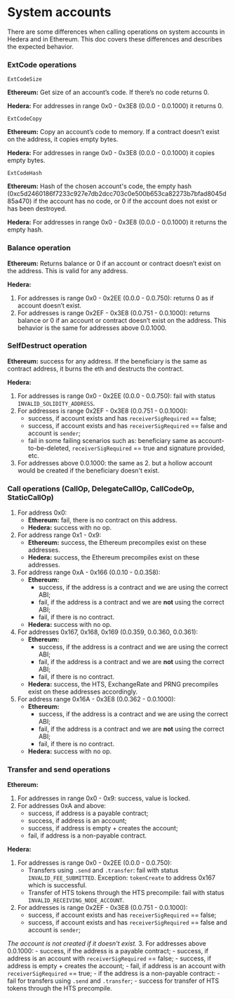 # System accounts

There are some differences when calling operations on system accounts in Hedera and in Ethereum.
This doc covers these differences and describes the expected behavior.

### ExtCode operations

`ExtCodeSize`

**Ethereum:** Get size of an account’s code. If there’s no code returns 0.

**Hedera:** For addresses in range 0x0 - 0x3E8 (0.0.0 - 0.0.1000) it returns 0.

`ExtCodeCopy`

**Ethereum:** Copy an account’s code to memory. If a contract doesn’t exist on the address, it copies empty bytes.

**Hedera:** For addresses in range 0x0 - 0x3E8 (0.0.0 - 0.0.1000) it copies empty bytes.

`ExtCodeHash`

**Ethereum:** Hash of the chosen account's code, the empty hash (0xc5d2460186f7233c927e7db2dcc703c0e500b653ca82273b7bfad8045d85a470) if the account has no code, or 0 if the account does not exist or has been destroyed.

**Hedera:** For addresses in range 0x0 - 0x3E8 (0.0.0 - 0.0.1000) it returns the empty hash.

### Balance operation

**Ethereum:** Returns balance or 0 if an account or contract doesn’t exist on the address. This is valid for any address.

**Hedera:**
1. For addresses is range 0x0 - 0x2EE (0.0.0 - 0.0.750): returns 0 as if account doesn’t exist.
2. For addresses is range 0x2EF - 0x3E8 (0.0.751 - 0.0.1000): returns balance or 0 if an account or contract doesn’t exist on the address. This behavior is the same for addresses above 0.0.1000.

### SelfDestruct operation

**Ethereum:** success for any address. If the beneficiary is the same as contract address, it burns the eth and destructs the contract.

**Hedera:**
1. For addresses is range 0x0 - 0x2EE (0.0.0 - 0.0.750): fail with status `INVALID_SOLIDITY_ADDRESS`.
2. For addresses is range 0x2EF - 0x3E8 (0.0.751 - 0.0.1000):
   - success, if account exists and has `receiverSigRequired` == false;
   - success, if account exists and has `receiverSigRequired` == false and account is `sender`;
   - fail in some failing scenarios such as: beneficiary same as account-to-be-deleted, `receiverSigRequired` == true and signature provided, etc.
3. For addresses above 0.0.1000: the same as 2. but a hollow account would be created if the beneficiary doesn't exist.

### Call operations (CallOp, DelegateCallOp, CallCodeOp, StaticCallOp)
1. For address 0x0:
   - **Ethereum:** fail, there is no contract on this address.
   - **Hedera:** success with no op.
2. For address range 0x1 - 0x9:
   - **Ethereum:** success, the Ethereum precompiles exist on these addresses.
   - **Hedera:** success, the Ethereum precompiles exist on these addresses.
3. For address range 0xA - 0x166 (0.0.10 - 0.0.358):
   - **Ethereum:**
     - success, if the address is a contract and we are using the correct ABI;
     - fail, if the address is a contract and we are **not** using the correct ABI;
     - fail, if there is no contract.
   - **Hedera:** success with no op.
4. For addresses 0x167, 0x168, 0x169 (0.0.359, 0.0.360, 0.0.361):
   - **Ethereum:**
      - success, if the address is a contract and we are using the correct ABI;
      - fail, if the address is a contract and we are **not** using the correct ABI;
      - fail, if there is no contract.
   - **Hedera:** success, the HTS, ExchangeRate and PRNG precompiles exist on these addresses accordingly.
5. For address range 0x16A - 0x3E8 (0.0.362 - 0.0.1000):
   - **Ethereum:**
      - success, if the address is a contract and we are using the correct ABI;
      - fail, if the address is a contract and we are **not** using the correct ABI;
      - fail, if there is no contract.
   - **Hedera:** success with no op.

### Transfer and send operations

**Ethereum:**
1. For addresses in range 0x0 - 0x9: success, value is locked.
2. For addresses 0xA and above: 
    - success, if address is a payable contract;
    - success, if address is an account;
    - success, if address is empty + creates the account;
    - fail, if address is a non-payable contract.

**Hedera:**
1. For addresses is range 0x0 - 0x2EE (0.0.0 - 0.0.750):
    - Transfers using `.send` and `.transfer`: fail with status `INVALID_FEE_SUBMITTED`. Exception: `tokenCreate` to address 0x167 which is successful.
    - Transfer of HTS tokens through the HTS precompile: fail with status `INVALID_RECEIVING_NODE_ACCOUNT`.
2. For addresses is range 0x2EF - 0x3E8 (0.0.751 - 0.0.1000):
    - success, if account exists and has `receiverSigRequired` == false;
    - success, if account exists and has `receiverSigRequired` == false and account is `sender`;
   
_The account is not created if it doesn't exist._
3. For addresses above 0.0.1000:
    - success, if the address is a payable contract;
    - success, if address is an account with `receiverSigRequired` == false;
    - success, if address is empty + creates the account;
    - fail, if address is an account with `receiverSigRequired` == true;
    - if the address is a non-payable contract:
      - fail for transfers using `.send` and `.transfer`;
      - success for transfer of HTS tokens through the HTS precompile.